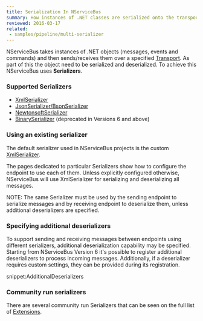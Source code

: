 ```yaml
---
title: Serialization In NServiceBus
summary: How instances of .NET classes are serialized onto the transport.
reviewed: 2016-03-17
related:
 - samples/pipeline/multi-serializer
---
```


NServiceBus takes instances of .NET objects (messages, events and commands) and then sends/receives them over a specified [Transport](/nservicebus/transports/). As part of this the object need to be serialized and deserialized. To achieve this NServiceBus uses **Serializers**.


### Supported Serializers

 * [XmlSerializer](xml.md)
 * [JsonSerializer/BsonSerializer](json.md)
 * [NewtonsoftSerializer](newtonsoft.md)
 * [BinarySerializer](binary.md) (deprecated in Versions 6 and above)


### Using an existing serializer

The default serializer used in NServiceBus projects is the custom [XmlSerializer](xml.md).

The pages dedicated to particular Serializers show how to configure the endpoint to use each of them. Unless explicitly configured otherwise, NServiceBus will use XmlSerializer for serializing and deserializing all messages.

NOTE: The same Serializer must be used by the sending endpoint to serialize messages and by receiving endpoint to deserialize them, unless additional deserializers are specified.


### Specifying additional deserializers

To support sending and receiving messages between endpoints using different serializers, additional deserialization capability may be specified. Starting from NServiceBus Version 6 it's possible to register additional deserializers to process incoming messages. Additionally, if a deserializer requires custom settings, they can be provided during its registration.

snippet:AdditionalDeserializers


### Community run serializers

There are several community run Serializers that can be seen on the full list of [Extensions](/platform/extensions.md#serializers).